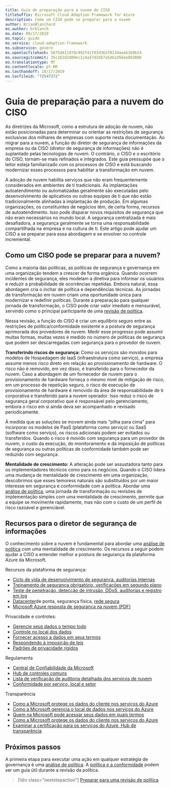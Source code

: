 ```yaml
---
title: Guia de preparação para a nuvem do CISO
titleSuffix: Microsoft Cloud Adoption Framework for Azure
description: Como um CISO pode se preparar para a nuvem
author: BrianBlanchard
ms.author: brblanch
ms.date: 09/17/2019
ms.topic: guide
ms.service: cloud-adoption-framework
ms.subservice: govern
ms.openlocfilehash: 5675d611979c992f41f03d362f0110aaeb3b9b24
ms.sourcegitcommit: 35c162d2d09ec1c4a57d3d57a5db1d56ee883806
ms.translationtype: MT
ms.contentlocale: pt-BR
ms.lasthandoff: 10/17/2019
ms.locfileid: "72547372"
---
```

# <a name="ciso-cloud-readiness-guide"></a>Guia de preparação para a nuvem do CISO

As diretrizes da Microsoft, como a estrutura de adoção de nuvem, não estão posicionadas para determinar ou orientar as restrições de segurança exclusivas dos milhares de empresas com suporte nesta documentação. Ao migrar para a nuvem, a função do diretor de segurança de informações da empresa ou da CISO (diretor de segurança de informações) não é suplantado pelas tecnologias de nuvem. O contrário, o CISO e o escritório do CISO, tornam-se mais refinados e integrados. Este guia pressupõe que o leitor esteja familiarizado com os processos de CISO e está buscando modernizar esses processos para habilitar a transformação em nuvem.

A adoção de nuvem habilita serviços que não eram frequentemente considerados em ambientes de ti tradicionais. As implantações autoatendimento ou automatizadas geralmente são executadas pelo desenvolvimento de aplicativos ou outras equipes de ti que não estão tradicionalmente alinhadas à implantação de produção. Em algumas organizações, os constituintes de negócios têm, de certa forma, recursos de autoatendimento. Isso pode disparar novos requisitos de segurança que não eram necessários no mundo local. A segurança centralizada é mais desafiadora, a segurança geralmente se torna uma responsabilidade compartilhada na empresa e na cultura de ti. Este artigo pode ajudar um CISO a se preparar para essa abordagem e se envolver no controle incremental.

<!-- markdownlint-disable MD026 -->

## <a name="how-can-a-ciso-prepare-for-the-cloud"></a>Como um CISO pode se preparar para a nuvem?

Como a maioria das políticas, as políticas de segurança e governança em uma organização tendem a crescer de forma orgânica. Quando ocorrem incidentes de segurança, eles modelam a diretiva para informar os usuários e reduzir a probabilidade de ocorrências repetidas. Embora natural, essa abordagem cria o inchar de política e dependências técnicas. As jornadas de transformação em nuvem criam uma oportunidade única para modernizar e redefinir políticas. Durante a preparação para qualquer jornada de transformação, o CISO pode criar valor imediato e mensurável, servindo como o principal participante de uma [revisão de política](./cloud-policy-review.md).

Nessa revisão, a função do CISO é criar um equilíbrio seguro entre as restrições de política/conformidade existente e a postura de segurança aprimorada dos provedores de nuvem. Medir esse progresso pode assumir muitas formas, muitas vezes é medido no número de políticas de segurança que podem ser descarregadas com segurança para o provedor de nuvem.

**Transferindo riscos de segurança:** Como os serviços são movidos para modelos de Hospedagem de IaaS (infraestrutura como serviço), a empresa assume menos risco direto em relação ao provisionamento de hardware. O risco não é removido, em vez disso, é transferido para o fornecedor da nuvem. Caso a abordagem de um fornecedor de nuvem para o provisionamento de hardware forneça o mesmo nível de mitigação de risco, em um processo de repetição seguro, o risco de execução de provisionamento de hardware é removido da área de responsabilidade de ti corporativa e transferido para a nuvem operador. Isso reduz o risco de segurança geral corporativo que é responsável pelo gerenciamento, embora o risco em si ainda deva ser acompanhado e revisado periodicamente.

À medida que as soluções se movem ainda mais "pilha para cima" para incorporar os modelos de PaaS (plataforma como serviço) ou SaaS (software como serviço), os riscos adicionais podem ser evitados ou transferidos. Quando o risco é movido com segurança para um provedor de nuvem, o custo da execução, do monitoramento e da imposição de políticas de segurança ou outras políticas de conformidade também pode ser reduzido com segurança.

**Mentalidade de crescimento:** A alteração pode ser assustadora tanto para os implementadores técnicos como para os negócios. Quando o CISO lidera uma mudança de mentalidade de crescimento em uma organização, descobrimos que esses temoress naturais são substituídos por um maior interesse em segurança e conformidade com a política. Abordar uma [análise de política](./cloud-policy-review.md), uma jornada de transformação ou revisões de implementação simples com uma mentalidade de crescimento, permite que a equipe se movimente rapidamente, mas não com o custo de um perfil de risco razoável e gerenciável.

## <a name="resources-for-the-chief-information-security-officer"></a>Recursos para o diretor de segurança de informações

O conhecimento sobre a nuvem é fundamental para abordar uma [análise de política](./cloud-policy-review.md) com uma mentalidade de crescimento. Os recursos a seguir podem ajudar a CISO a entender melhor a postura de segurança da plataforma Azure da Microsoft.

Recursos da plataforma de segurança:

- [Ciclo de vida de desenvolvimento de segurança, auditorias internas](https://www.microsoft.com/sdl)
- [Treinamento de segurança obrigatório, verificações em segundo plano](https://downloads.cloudsecurityalliance.org/star/self-assessment/StandardResponsetoRequestforInformationWindowsAzureSecurityPrivacy.docx)
- [Teste de penetração, detecção de intrusão, DDoS, auditorias e registro em log](https://www.microsoft.com/trustcenter/Security/AuditingAndLogging)
- [Datacenter](https://www.microsoft.com/cloud-platform/global-datacenters)de ponta, segurança física, [rede segura](https://docs.microsoft.com/azure/security/security-network-overview)
- [Microsoft Azure resposta de segurança na nuvem (PDF)](https://aka.ms/SecurityResponsePaper)

Privacidade e controles:

- [Gerencie seus dados o tempo todo](https://www.microsoft.com/trustcenter/Privacy/You-own-your-data)
- [Controle no local dos dados](https://www.microsoft.com/trustcenter/Privacy/Where-your-data-is-located)
- [Fornecer acesso a dados em seus termos](https://www.microsoft.com/trustcenter/Privacy/Who-can-access-your-data-and-on-what-terms)
- [Respondendo à imposição de leis](https://www.microsoft.com/trustcenter/Privacy/Responding-to-govt-agency-requests-for-customer-data)
- [Padrões de privacidade rígidos](https://www.microsoft.com/TrustCenter/Privacy/We-set-and-adhere-to-stringent-standards)

Regulamenta

- [Central de Confiabilidade da Microsoft](https://www.microsoft.com/trustcenter/default.aspx)
- [Hub de controles comuns](https://www.microsoft.com/trustcenter/Common-Controls-Hub)
- [Lista de verificação de auditoria detalhada dos serviços de nuvem](https://www.microsoft.com/trustcenter/Compliance/Due-Diligence-Checklist)
- [Conformidade por serviço, local e setor](https://www.microsoft.com/trustcenter/Compliance/default.aspx)

Transparência

- [Como a Microsoft protege os dados do cliente nos serviços do Azure](https://www.microsoft.com/trustcenter/Transparency/default.aspx)
- [Como a Microsoft gerencia o local de dados nos serviços do Azure](https://azuredatacentermap.azurewebsites.net)
- [Quem na Microsoft pode acessar seus dados em quais termos](https://www.microsoft.com/trustcenter/Privacy/Who-can-access-your-data-and-on-what-terms)
- [Como a Microsoft protege os dados do cliente nos serviços do Azure](https://www.microsoft.com/trustcenter/Transparency/default.aspx)
- [Examinar a certificação para os serviços do Azure, Hub de transparência](https://www.microsoft.com/trustcenter/Compliance/default.aspx)

## <a name="next-steps"></a>Próximos passos

A primeira etapa para executar uma ação em qualquer estratégia de governança é uma [análise de política](./cloud-policy-review.md). A [política e a conformidade](./index.md) podem ser um guia útil durante a revisão da política.

> [!div class="nextstepaction"]
> [Preparar para uma revisão de política](./cloud-policy-review.md)
